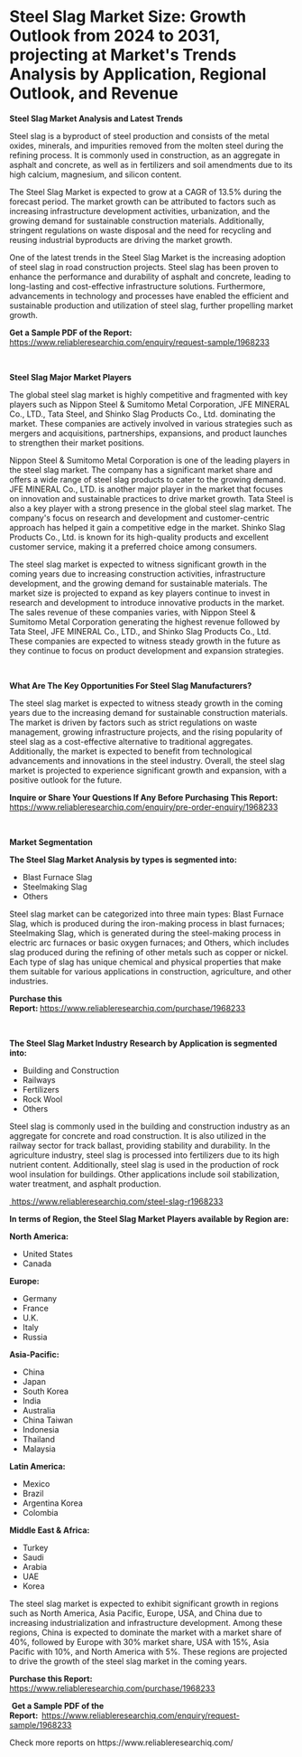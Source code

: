 <p><h1>Steel Slag Market Size: Growth Outlook from 2024 to 2031, projecting at Market's Trends Analysis by Application, Regional Outlook, and Revenue</h1></p><p><strong>Steel Slag Market Analysis and Latest Trends</strong></p>
<p><p>Steel slag is a byproduct of steel production and consists of the metal oxides, minerals, and impurities removed from the molten steel during the refining process. It is commonly used in construction, as an aggregate in asphalt and concrete, as well as in fertilizers and soil amendments due to its high calcium, magnesium, and silicon content.</p><p>The Steel Slag Market is expected to grow at a CAGR of 13.5% during the forecast period. The market growth can be attributed to factors such as increasing infrastructure development activities, urbanization, and the growing demand for sustainable construction materials. Additionally, stringent regulations on waste disposal and the need for recycling and reusing industrial byproducts are driving the market growth.</p><p>One of the latest trends in the Steel Slag Market is the increasing adoption of steel slag in road construction projects. Steel slag has been proven to enhance the performance and durability of asphalt and concrete, leading to long-lasting and cost-effective infrastructure solutions. Furthermore, advancements in technology and processes have enabled the efficient and sustainable production and utilization of steel slag, further propelling market growth.</p></p>
<p><strong>Get a Sample PDF of the Report:&nbsp;</strong> <a href="https://www.reliableresearchiq.com/enquiry/request-sample/1968233">https://www.reliableresearchiq.com/enquiry/request-sample/1968233</a></p>
<p>&nbsp;</p>
<p><strong>Steel Slag Major Market Players</strong></p>
<p><p>The global steel slag market is highly competitive and fragmented with key players such as Nippon Steel & Sumitomo Metal Corporation, JFE MINERAL Co., LTD., Tata Steel, and Shinko Slag Products Co., Ltd. dominating the market. These companies are actively involved in various strategies such as mergers and acquisitions, partnerships, expansions, and product launches to strengthen their market positions.</p><p>Nippon Steel & Sumitomo Metal Corporation is one of the leading players in the steel slag market. The company has a significant market share and offers a wide range of steel slag products to cater to the growing demand. JFE MINERAL Co., LTD. is another major player in the market that focuses on innovation and sustainable practices to drive market growth. Tata Steel is also a key player with a strong presence in the global steel slag market. The company's focus on research and development and customer-centric approach has helped it gain a competitive edge in the market. Shinko Slag Products Co., Ltd. is known for its high-quality products and excellent customer service, making it a preferred choice among consumers.</p><p>The steel slag market is expected to witness significant growth in the coming years due to increasing construction activities, infrastructure development, and the growing demand for sustainable materials. The market size is projected to expand as key players continue to invest in research and development to introduce innovative products in the market. The sales revenue of these companies varies, with Nippon Steel & Sumitomo Metal Corporation generating the highest revenue followed by Tata Steel, JFE MINERAL Co., LTD., and Shinko Slag Products Co., Ltd. These companies are expected to witness steady growth in the future as they continue to focus on product development and expansion strategies.</p></p>
<p>&nbsp;</p>
<p><strong>What Are The Key Opportunities For Steel Slag Manufacturers?</strong></p>
<p><p>The steel slag market is expected to witness steady growth in the coming years due to the increasing demand for sustainable construction materials. The market is driven by factors such as strict regulations on waste management, growing infrastructure projects, and the rising popularity of steel slag as a cost-effective alternative to traditional aggregates. Additionally, the market is expected to benefit from technological advancements and innovations in the steel industry. Overall, the steel slag market is projected to experience significant growth and expansion, with a positive outlook for the future.</p></p>
<p><strong>Inquire or Share Your Questions If Any Before Purchasing This Report:</strong> <a href="https://www.reliableresearchiq.com/enquiry/pre-order-enquiry/1968233">https://www.reliableresearchiq.com/enquiry/pre-order-enquiry/1968233</a></p>
<p>&nbsp;</p>
<p><strong>Market Segmentation</strong></p>
<p><strong>The Steel Slag Market Analysis by types is segmented into:</strong></p>
<p><ul><li>Blast Furnace Slag</li><li>Steelmaking Slag</li><li>Others</li></ul></p>
<p><p>Steel slag market can be categorized into three main types: Blast Furnace Slag, which is produced during the iron-making process in blast furnaces; Steelmaking Slag, which is generated during the steel-making process in electric arc furnaces or basic oxygen furnaces; and Others, which includes slag produced during the refining of other metals such as copper or nickel. Each type of slag has unique chemical and physical properties that make them suitable for various applications in construction, agriculture, and other industries.</p></p>
<p><strong>Purchase this Report:&nbsp;</strong><a href="https://www.reliableresearchiq.com/purchase/1968233">https://www.reliableresearchiq.com/purchase/1968233</a></p>
<p>&nbsp;</p>
<p><strong>The Steel Slag Market Industry Research by Application is segmented into:</strong></p>
<p><ul><li>Building and Construction</li><li>Railways</li><li>Fertilizers</li><li>Rock Wool</li><li>Others</li></ul></p>
<p><p>Steel slag is commonly used in the building and construction industry as an aggregate for concrete and road construction. It is also utilized in the railway sector for track ballast, providing stability and durability. In the agriculture industry, steel slag is processed into fertilizers due to its high nutrient content. Additionally, steel slag is used in the production of rock wool insulation for buildings. Other applications include soil stabilization, water treatment, and asphalt production.</p></p>
<p><a href="https://www.reliableresearchiq.com/steel-slag-r1968233">&nbsp;https://www.reliableresearchiq.com/steel-slag-r1968233</a></p>
<p><strong>In terms of Region, the Steel Slag Market Players available by Region are:</strong></p>
<p>
    <p> <strong> North America: </strong>
        <ul>
            <li>United States</li>
            <li>Canada</li>
        </ul>
        </p> 
    <p> <strong> Europe: </strong>
        <ul>
            <li>Germany</li>
            <li>France</li>
            <li>U.K.</li>
            <li>Italy</li>
            <li>Russia</li>
        </ul>
        </p> 
    <p> <strong> Asia-Pacific: </strong>
        <ul>
            <li>China</li>
            <li>Japan</li>
            <li>South Korea</li>
            <li>India</li>
            <li>Australia</li>
            <li>China Taiwan</li>
            <li>Indonesia</li>
            <li>Thailand</li>
            <li>Malaysia</li>
        </ul>
        </p> 
    <p> <strong> Latin America: </strong>
        <ul>
            <li>Mexico</li>
            <li>Brazil</li>
            <li>Argentina Korea</li>
            <li>Colombia</li>
        </ul>
        </p> 
    <p> <strong> Middle East & Africa: </strong>
        <ul>
            <li>Turkey</li>
            <li>Saudi</li>
            <li>Arabia</li>
            <li>UAE</li>
            <li>Korea</li>
        </ul>
    </p>
    </p>
<p><p>The steel slag market is expected to exhibit significant growth in regions such as North America, Asia Pacific, Europe, USA, and China due to increasing industrialization and infrastructure development. Among these regions, China is expected to dominate the market with a market share of 40%, followed by Europe with 30% market share, USA with 15%, Asia Pacific with 10%, and North America with 5%. These regions are projected to drive the growth of the steel slag market in the coming years.</p></p>
<p><strong>Purchase this Report: </strong><a href="https://www.reliableresearchiq.com/purchase/1968233">https://www.reliableresearchiq.com/purchase/1968233</a></p>
<p>&nbsp;<strong>Get a Sample PDF of the Report:&nbsp;&nbsp;</strong><a href="https://www.reliableresearchiq.com/enquiry/request-sample/1968233">https://www.reliableresearchiq.com/enquiry/request-sample/1968233</a></p>
<p><strong></strong></p>
<p>Check more reports on https://www.reliableresearchiq.com/</p>